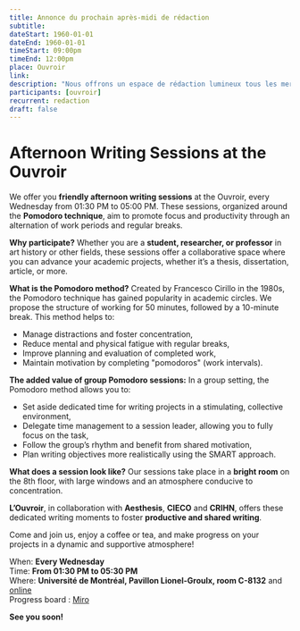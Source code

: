 ```yaml
---
title: Annonce du prochain après-midi de rédaction
subtitle:
dateStart: 1960-01-01
dateEnd: 1960-01-01
timeStart: 09:00pm
timeEnd: 12:00pm
place: Ouvroir
link: 
description: "Nous offrons un espace de rédaction lumineux tous les mercredis après-midi"
participants: [ouvroir]
recurrent: redaction
draft: false
---
```


# Afternoon Writing Sessions at the Ouvroir

We offer you **friendly afternoon writing sessions** at the Ouvroir, every Wednesday from 01:30 PM to 05:00 PM. These sessions, organized around the **Pomodoro technique**, aim to promote focus and productivity through an alternation of work periods and regular breaks.

**Why participate?**
Whether you are a **student, researcher, or professor** in art history or other fields, these sessions offer a collaborative space where you can advance your academic projects, whether it’s a thesis, dissertation, article, or more.

**What is the Pomodoro method?**
Created by Francesco Cirillo in the 1980s, the Pomodoro technique has gained popularity in academic circles. We propose the structure of working for 50 minutes, followed by a 10-minute break. This method helps to:

- Manage distractions and foster concentration,
- Reduce mental and physical fatigue with regular breaks,
- Improve planning and evaluation of completed work,
- Maintain motivation by completing "pomodoros" (work intervals).

**The added value of group Pomodoro sessions:**
In a group setting, the Pomodoro method allows you to:

- Set aside dedicated time for writing projects in a stimulating, collective environment,
- Delegate time management to a session leader, allowing you to fully focus on the task,
- Follow the group’s rhythm and benefit from shared motivation,
- Plan writing objectives more realistically using the SMART approach.

**What does a session look like?**
Our sessions take place in a **bright room** on the 8th floor, with large windows and an atmosphere conducive to concentration. 

**L’Ouvroir**, in collaboration with **Aesthesis**, **CIECO** and **CRIHN**, offers these dedicated writing moments to foster **productive and shared writing**.

Come and join us, enjoy a coffee or tea, and make progress on your projects in a dynamic and supportive atmosphere!

When: **Every Wednesday**  
Time: **From 01:30 PM to 05:30 PM**  
Where: **Université de Montréal, Pavillon Lionel-Groulx, room C-8132** and [online](https://umontreal.zoom.us/j/82026750685?pwd=9fK1mifgaU9mOrvG0aDBOiMEyWBV5I.1)  
Progress board : [Miro](https://miro.com/app/board/uXjVLPLh3Q4=/)   

**See you soon!**
